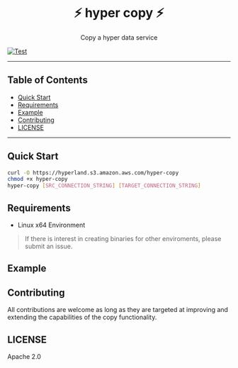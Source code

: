 <h1 align="center">⚡️ hyper copy ⚡️</h1>
<p align="center">Copy a hyper data service</p>

<a href="https://github.com/hyper63/copy/actions/workflows/test.yml"><img src="https://github.com/hyper63/copy/actions/workflows/test.yml/badge.svg" alt="Test" /></a>

---

## Table of Contents

- [Quick Start](#quick-start)
- [Requirements](#requirements)
- [Example](#example)
- [Contributing](#contributing)
- [LICENSE](#license)

---

## Quick Start

``` sh
curl -O https://hyperland.s3.amazon.aws.com/hyper-copy
chmod +x hyper-copy
hyper-copy [SRC_CONNECTION_STRING] [TARGET_CONNECTION_STRING]
```

## Requirements

* Linux x64 Environment

> If there is interest in creating binaries for other enviroments, please submit an issue.

## Example

## Contributing 

All contributions are welcome as long as they are targeted at improving and extending the capabilities of the copy functionality.

## LICENSE

Apache 2.0
